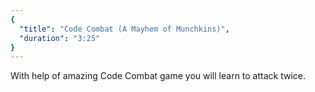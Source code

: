 ```yaml
---
{
  "title": "Code Combat (A Mayhem of Munchkins)",
  "duration": "3:25"
}
---
```


With help of amazing Code Combat game you will learn to attack twice.
